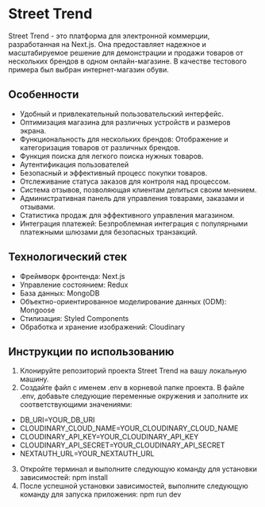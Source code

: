 # Street Trend
Street Trend - это платформа для электронной коммерции, разработанная на Next.js. Она предоставляет надежное и
масштабируемое решение для демонстрации и продажи товаров от нескольких брендов в одном онлайн-магазине. В качестве тестового примера был выбран интернет-магазин обуви.

## Особенности
* Удобный и привлекательный пользовательский интерфейс.
* Оптимизация магазина для различных устройств и размеров экрана.
* Функциональность для нескольких брендов: Отображение и категоризация товаров от различных брендов.
* Функция поиска для легкого поиска нужных товаров.
* Аутентификация пользователей
* Безопасный и эффективный процесс покупки товаров.
* Отслеживание статуса заказов для контроля над процессом.
* Система отзывов, позволяющая клиентам делиться своим мнением.
* Административная панель для управления товарами, заказами и отзывами.
* Статистика продаж для эффективного управления магазином.
* Интеграция платежей: Безпроблемная интеграция с популярными платежными шлюзами для безопасных транзакций.

## Технологический стек
* Фреймворк фронтенда: Next.js
* Управление состоянием: Redux
* База данных: MongoDB
* Объектно-ориентированное моделирование данных (ODM): Mongoose
* Стилизация: Styled Components
* Обработка и хранение изображений: Cloudinary

## Инструкции по использованию
1. Клонируйте репозиторий проекта Street Trend на вашу локальную машину.
2. Создайте файл с именем .env в корневой папке проекта. В файле .env, добавьте следующие переменные окружения и заполните их соответствующими значениями:
* DB_URI=YOUR_DB_URI
* CLOUDINARY_CLOUD_NAME=YOUR_CLOUDINARY_CLOUD_NAME
* CLOUDINARY_API_KEY=YOUR_CLOUDINARY_API_KEY
* CLOUDINARY_API_SECRET=YOUR_CLOUDINARY_API_SECRET
* NEXTAUTH_URL=YOUR_NEXTAUTH_URL
3. Откройте терминал и выполните следующую команду для установки зависимостей: npm install
4. После успешной установки зависимостей, выполните следующую команду для запуска приложения: npm run dev